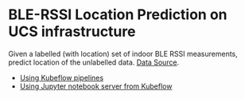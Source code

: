 # BLE-RSSI Location Prediction on UCS infrastructure
Given a labelled (with location) set of indoor BLE RSSI measurements, predict location of the unlabelled data. [Data Source](https://archive.ics.uci.edu/ml/datasets/BLE+RSSI+Dataset+for+Indoor+localization+and+Navigation#).

  - [Using Kubeflow pipelines](./pipelines)
  - [Using Jupyter notebook server from Kubeflow](./notebook)
  
